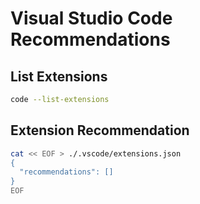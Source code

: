 # Visual Studio Code Recommendations

## List Extensions

```sh
code --list-extensions
```

## Extension Recommendation

```sh
cat << EOF > ./.vscode/extensions.json
{
  "recommendations": []
}
EOF
```
